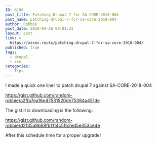 ```yaml
---
ID: 6190
post_title: Patching Drupal 7 for SA-CORE-2018-004
post_name: patching-drupal-7-for-sa-core-2018-004
author: Robbie
post_date: 2018-04-26 09:01:31
layout: post
link: >
  https://xsses.rocks/patching-drupal-7-for-sa-core-2018-004/
published: true
tags:
  - drupal
  - rce
categories:
  - Tips
---
```

I made a quick one liner to patch drupal 7 against SA-CORE-2018-004

https://gist.github.com/random-robbie/a2ffa7ea16e47531520de75384a451de

The gist it is downloading is the following:

https://gist.github.com/random-robbie/d2f35a9b68fb1114c5fb2ed5e353ce4e

After this schedule time for a proper upgrade!